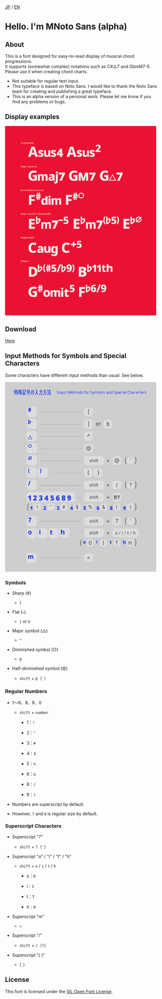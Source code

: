 [JP](README.md) / [EN](README-EN.md) 

# Hello. I'm MNoto Sans (alpha)

## About

This is a font designed for easy-to-read display of musical chord progressions.  
It supports (somewhat complex) notations such as C#△7 and GbmM7-5.  
Please use it when creating chord charts.  

* Not suitable for regular text input.
* This typeface is based on Noto Sans. I would like to thank the Noto Sans team for creating and publishing a great typeface.
* This is an alpha version of a personal work. Please let me know if you find any problems or bugs.

## Display examples

<img width="500" alt="Image" src=./img/MNSa_3.png />

## Download

[Here](font)


## Input Methods for Symbols and Special Characters

Some characters have different input methods than usual. See below.

<img width="500" alt="Image" src=./img/MNSa_image_2.png />

### Symbols
* Sharp (#)
  - `[`

* Flat (♭)
  - `]` or `b`
* Major symbol (△)
  - `^`
* Diminished symbol (○)
  - `@`
* Half-diminished symbol (Φ)
  - `shift` + `@`（`` ` ``）

### Regular Numbers
* 1〜6、8、9、0
  - `shift` + `number`
    - 1：`!`
      
    - 2：`"`
    - 3：`#`
    - 4：`$`
    - 5：`%`
    - 6：`&`
    - 8：`(`
    - 9：`)`

* Numbers are superscript by default.
* However, `7` and `0` is regular size by default.

### Superscript Characters
* Superscript "7"
  - `shift` + `7`（`'`）
  
* Superscript "o" / "i" / "t" / "h"
  - `shift` + `o` / `i` / `t` / `h`
    - o：`O`
      
    - i：`I`
    - t：`T`
    - h：`H`
* Superscript "m"
  - `<`
* Superscript "/"
  - `shift` + `/`（`?`）
* Superscript "( )"
  - `{` `}`

## License

This font is licensed under the [SIL Open Font License](https://scripts.sil.org/cms/scripts/page.php?site_id=nrsi&id=OFL).

